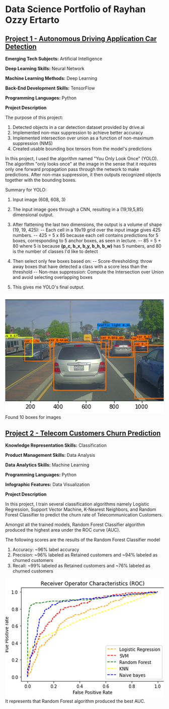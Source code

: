 # Data Science Portfolio of Rayhan Ozzy Ertarto

## [Project 1 - Autonomous Driving Application Car Detection](https://github.com/rayhanozzy/Deep-Learning-Specialization-Coursera/blob/main/Course%204:%20Convolutional%20Neural%20Networks/Autonomous_driving_application_Car_detection.ipynb)

**Emerging Tech Subjects:** Artificial Intelligence

**Deep Learning Skills:** Neural Network

**Machine Learning Methods:** Deep Learning

**Back-End Development Skills:** TensorFlow

**Programming Languages:** Python

**Project Description**

The purpose of this project:
1) Detected objects in a car detection dataset provided by drive.ai
2) Implemented non-max suppression to achieve better accuracy
3) Implemented intersection over union as a function of non-maximum suppression (NMS)
4) Created usable bounding box tensors from the model's predictions

In this project, I used the algorithm named "You Only Look Once" (YOLO). The algorithm "only looks once" at the image in the sense that it requires only one forward propagation pass through the network to make predictions. After non-max suppression, it then outputs recognized objects together with the bounding boxes.

Summary for YOLO:
1) Input image (608, 608, 3)
2) The input image goes through a CNN, resulting in a (19,19,5,85) dimensional output.
3) After flattening the last two dimensions, the output is a volume of shape (19, 19, 425):
-- Each cell in a 19x19 grid over the input image gives 425 numbers.
-- 425 = 5 x 85 because each cell contains predictions for 5 boxes, corresponding to 5 anchor boxes, as seen in lecture.
-- 85 = 5 + 80 where 5 is because **(p_c, b_x, b_y, b_h, b_w)** has 5 numbers, and 80 is the number of classes I'd like to detect

4) Then select only few boxes based on:
-- Score-thresholding: throw away boxes that have detected a class with a score less than the threshold
-- Non-max suppression: Compute the Intersection over Union and avoid selecting overlapping boxes

5) This gives me YOLO's final output.

![](https://github.com/rayhanozzy/Data-Science-Portfolio/blob/main/images/image_large.jpg)
Found 10 boxes for images

## [Project 2 - Telecom Customers Churn Prediction](https://github.com/rayhanozzy/Coursera-Project-Network/blob/main/Machine%20Learning%20for%20Telecom%20Customers%20Churn%20Prediction/Machine%20Learning%20Classification%20-%20Telecom%20Customers%20Churn%20Prediction.ipynb)

**Knowledge Representation Skills:** Classification

**Product Management Skills:** Data Analysis

**Data Analytics Skills:** Machine Learning

**Programming Languages:** Python

**Infographic Features:** Data Visualization

**Project Description**

In this project, I train several classification algorithms namely Logistic Regression, Support Vector Machine, K-Nearest Neighbors, and Random Forest Classifier to predict the churn rate of Telecommunication Customers.

Amongst all the trained models, Random Forest Classifier algorithm produced the highest area under the ROC curve (AUC).

The following scores are the results of the Random Forest Classifier model
1. Accuracy: ~96% label accuracy
2. Precision: ~96% labeled as Retained customers and ~94% labeled as churned customers
3. Recall: ~99% labeled as Retained customers and ~76% labeled as churned customers


![](https://github.com/rayhanozzy/Data-Science-Portfolio/blob/main/images/image_large1.jpg)
It represents that Random Forest algorithm produced the best AUC.
